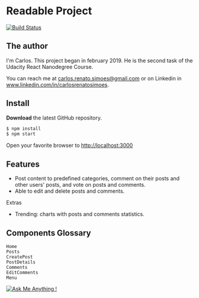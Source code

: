 
# Readable Project

[![Build Status](https://travis-ci.org/carsimoes/readable.svg?branch=master)](https://travis-ci.org/carsimoes/readable)


## The author
I'm Carlos. This project began in february 2019. He is the second task of the Udacity React Nanodegree Course. 

You can reach me at carlos.renato.simoes@gmail.com or on Linkedin in www.linkedin.com/in/carlosrenatosimoes.


## Install            

**Download** the latest GitHub repository.

```bash
$ npm install
$ npm start
```

Open your favorite browser to [http://localhost:3000](http://localhost:3000)

## Features

- Post content to predefined categories, comment on their posts and other users' posts, and vote on posts and comments.
- Able to edit and delete posts and comments.

Extras
- Trending: charts with posts and comments statistics.


## Components Glossary 

```
Home
Posts
CreatePost
PostDetails
Comments
EditComments
Menu
```



[![Ask Me Anything !](https://img.shields.io/badge/Ask%20me-anything-1abc9c.svg)](https://github.com/carsimoes/)

